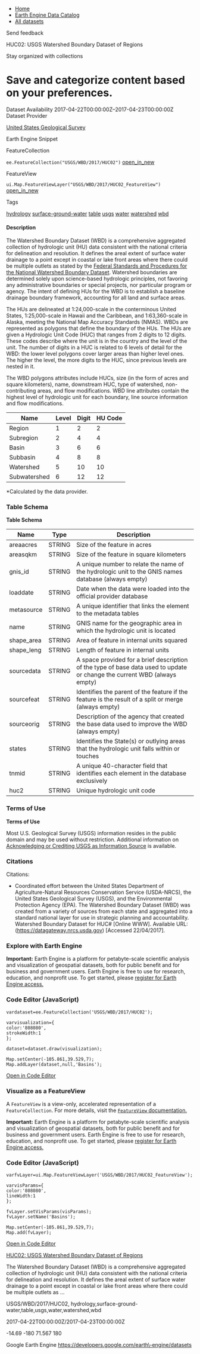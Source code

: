 



* [Home](https://developers.google.com/)
* [Earth Engine Data Catalog](https://developers.google.com/earth-engine/datasets)
* [All datasets](https://developers.google.com/earth-engine/datasets/catalog)





 
 
 Send feedback
 
 

HUC02: USGS Watershed Boundary Dataset of Regions


 
 Stay organized with collections
 

 
 Save and categorize content based on your preferences.
===================================================================================================================================================








Dataset Availability
2017\-04\-22T00:00:00Z–2017\-04\-23T00:00:00Z
Dataset Provider


[United States Geological Survey](https://nhd.usgs.gov/wbd.html)



Earth Engine Snippet

FeatureCollection
  


`ee.FeatureCollection("USGS/WBD/2017/HUC02")` 
[open\_in\_new](https://code.earthengine.google.com/?scriptPath=Examples:Datasets/USGS/USGS_WBD_2017_HUC02)



 
 
 
 FeatureView
   


`ui.Map.FeatureViewLayer("USGS/WBD/2017/HUC02_FeatureView")` 
[open\_in\_new](https://code.earthengine.google.com/?scriptPath=Examples:Datasets/USGS/USGS_WBD_2017_HUC02_FeatureView)





Tags


[hydrology](/earth-engine/datasets/tags/hydrology)
[surface\-ground\-water](/earth-engine/datasets/tags/surface-ground-water)
[table](/earth-engine/datasets/tags/table)
[usgs](/earth-engine/datasets/tags/usgs)
[water](/earth-engine/datasets/tags/water)
[watershed](/earth-engine/datasets/tags/watershed)
[wbd](/earth-engine/datasets/tags/wbd)








#### Description



The Watershed Boundary Dataset (WBD) is a comprehensive
aggregated collection of hydrologic unit (HU) data consistent
with the national criteria for delineation and resolution. It
defines the areal extent of surface water drainage to a point
except in coastal or lake front areas where there could be multiple
outlets as stated by the [Federal Standards and Procedures for
the National Watershed Boundary Dataset](https://pubs.usgs.gov/tm/11/a3).
Watershed boundaries are determined solely upon science\-based
hydrologic principles, not favoring any administrative boundaries
or special projects, nor particular program or agency. The intent
of defining HUs for the WBD is to establish a baseline drainage
boundary framework, accounting for all land and surface areas.


The HUs are delineated at 1:24,000\-scale in the conterminous
United States, 1:25,000\-scale in Hawaii and the Caribbean, and
1:63,360\-scale in Alaska, meeting the National Map Accuracy Standards
(NMAS). WBDs are represented as polygons that define the boundary
of the HUs. The HUs are given a Hydrologic Unit Code (HUC) that
ranges from 2 digits to 12 digits. These codes describe where
the unit is in the country and the level of the unit. The number
of digits in a HUC is related to 6 levels of detail for the WBD:
the lower level polygons cover larger areas than higher level
ones. The higher the level, the more digits to the HUC, since
previous levels are nested in it.


The WBD polygons attributes
include HUCs, size (in the form of acres and square kilometers),
name, downstream HUC, type of watershed, non\-contributing areas,
and flow modifications. WBD line attributes contain the highest
level of hydrologic unit for each boundary, line source information
and flow modifications.




| Name | Level | Digit | HU Code |
| --- | --- | --- | --- |
| Region | 1 | 2 | 2 |
| Subregion | 2 | 4 | 4 |
| Basin | 3 | 6 | 6 |
| Subbasin | 4 | 8 | 8 |
| Watershed | 5 | 10 | 10 |
| Subwatershed | 6 | 12 | 12 |


\*Calculated by the data provider.





### Table Schema


**Table Schema**




| Name | Type | Description |
| --- | --- | --- |
| areaacres | STRING | Size of the feature in acres |
| areasqkm | STRING | Size of the feature in square kilometers |
| gnis\_id | STRING | A unique number to relate the name of the hydrologic unit to the GNIS names database (always empty) |
| loaddate | STRING | Date when the data were loaded into the official provider database |
| metasource | STRING | A unique identifier that links the element to the metadata tables |
| name | STRING | GNIS name for the geographic area in which the hydrologic unit is located |
| shape\_area | STRING | Area of feature in internal units squared |
| shape\_leng | STRING | Length of feature in internal units |
| sourcedata | STRING | A space provided for a brief description of the type of base data used to update or change the current WBD (always empty) |
| sourcefeat | STRING | Identifies the parent of the feature if the feature is the result of a split or merge (always empty) |
| sourceorig | STRING | Description of the agency that created the base data used to improve the WBD (always empty) |
| states | STRING | Identifies the State(s) or outlying areas that the hydrologic unit falls within or touches |
| tnmid | STRING | A unique 40\-character field that identifies each element in the database exclusively |
| huc2 | STRING | Unique hydrologic unit code |




### Terms of Use


**Terms of Use**


Most U.S. Geological Survey (USGS) information resides
in the public domain and may be used without restriction. Additional
information on [Acknowledging or Crediting USGS as Information
Source](https://www.usgs.gov/information-policies-and-instructions/crediting-usgs) is available.




### Citations



Citations:
* Coordinated effort between the United States Department of Agriculture\-Natural
Resources Conservation Service (USDA\-NRCS), the United States Geological
Survey (USGS), and the Environmental Protection Agency (EPA). The
Watershed Boundary Dataset (WBD) was created from a variety of
sources from each state and aggregated into a standard national
layer for use in strategic planning and accountability. Watershed
Boundary Dataset for HUC\# \[Online WWW]. Available URL: (https://datagateway.nrcs.usda.gov)
\[Accessed 22/04/2017].





### Explore with Earth Engine


**Important:** 
 Earth Engine is a platform for petabyte\-scale scientific analysis and visualization of
 geospatial datasets, both for public benefit and for business and government users.
 Earth Engine is free to use for research, education, and nonprofit use. To get started, please
 [register for Earth Engine access.](https://console.cloud.google.com/earth-engine)



### Code Editor (JavaScript)



```
vardataset=ee.FeatureCollection('USGS/WBD/2017/HUC02');

varvisualization={
color:'808080',
strokeWidth:1
};

dataset=dataset.draw(visualization);

Map.setCenter(-105.861,39.529,7);
Map.addLayer(dataset,null,'Basins');
```



[Open in Code Editor](https://code.earthengine.google.com/?scriptPath=Examples:Datasets/USGS/USGS_WBD_2017_HUC02)
### Visualize as a FeatureView



 A `FeatureView` is a view\-only, accelerated representation of a
 `FeatureCollection`. For more details, visit the
 [`FeatureView` documentation.](/earth-engine/guides/featureview_overview) 



**Important:** 
 Earth Engine is a platform for petabyte\-scale scientific analysis and visualization of
 geospatial datasets, both for public benefit and for business and government users.
 Earth Engine is free to use for research, education, and nonprofit use. To get started, please
 [register for Earth Engine access.](https://console.cloud.google.com/earth-engine)



### Code Editor (JavaScript)



```
varfvLayer=ui.Map.FeatureViewLayer('USGS/WBD/2017/HUC02_FeatureView');

varvisParams={
color:'808080',
lineWidth:1
};

fvLayer.setVisParams(visParams);
fvLayer.setName('Basins');

Map.setCenter(-105.861,39.529,7);
Map.add(fvLayer);
```



[Open in Code Editor](https://code.earthengine.google.com/?scriptPath=Examples:Datasets/USGS/USGS_WBD_2017_HUC02_FeatureView)


[HUC02: USGS Watershed Boundary Dataset of Regions](/earth-engine/datasets/catalog/USGS_WBD_2017_HUC02)

The Watershed Boundary Dataset (WBD) is a comprehensive aggregated collection of hydrologic unit (HU) data consistent with the national criteria for delineation and resolution. It defines the areal extent of surface water drainage to a point except in coastal or lake front areas where there could be multiple outlets as …

 USGS/WBD/2017/HUC02,
 hydrology,surface\-ground\-water,table,usgs,water,watershed,wbd

2017\-04\-22T00:00:00Z/2017\-04\-23T00:00:00Z



 \-14\.69 \-180 71\.567 180
 



Google Earth Engine
https://developers.google.com/earth\-engine/datasets








